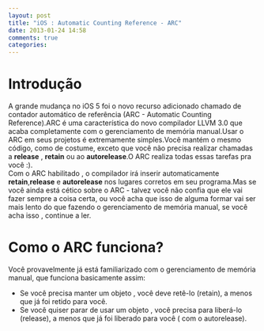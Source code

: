 ```yaml
---
layout: post
title: "iOS : Automatic Counting Reference - ARC"
date: 2013-01-24 14:58
comments: true
categories: 
---
```


Introdução
=============

A grande mudança no iOS 5 foi o novo recurso adicionado  chamado de contador automático de referência (ARC - Automatic Counting Reference).ARC é uma característica do novo compilador LLVM 3.0 que acaba completamente com  o gerenciamento  de memória manual.Usar o ARC em seus projetos é extremamente simples.Você mantém o mesmo código, como de costume, exceto que você não precisa realizar chamadas a <b>release</b> , <b>retain</b> ou ao <b>autorelease</b>.O ARC realiza todas essas tarefas pra você :).  
Com o ARC habilitado , o compilador irá inserir automaticamente <b>retain</b>,<b>release</b> e <b>autorelease</b> nos lugares corretos em seu programa.Mas se você ainda está cético  sobre o ARC - talvez você não confia  que ele vai fazer sempre a coisa certa, ou você acha que isso de alguma formar vai ser mais lento do que fazendo o gerenciamento de memória manual, se você acha isso , continue a ler.

Como o ARC funciona?
=============

Você provavelmente já está familiarizado com o gerenciamento de memória manual, que funciona basicamente assim:  

*   Se você precisa manter um objeto , você deve retê-lo (retain), a menos que já foi retido para você.
*   Se você quiser parar de usar um objeto , você precisa para liberá-lo (release), a menos que já foi liberado para você ( com o autorelease).